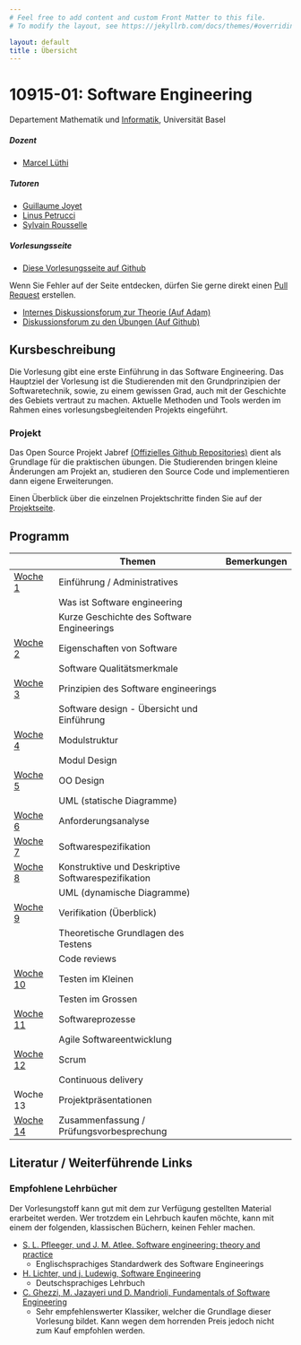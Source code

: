 ```yaml
---
# Feel free to add content and custom Front Matter to this file.
# To modify the layout, see https://jekyllrb.com/docs/themes/#overriding-theme-defaults

layout: default
title : Übersicht
---
```


# 10915-01: Software Engineering

Departement Mathematik und [Informatik](http://informatik.unibas.ch/), Universität Basel


##### Dozent
* [Marcel Lüthi](mailto:marcel.luethi@unibas.ch)

##### Tutoren

* [Guillaume Joyet](mailto:guillaume.joyet@unibas.ch)
* [Linus Petrucci](mailto:l.petrucci@stud.unibas.ch)
* [Sylvain Rousselle](mailto:sylvain.rousselle@unibas.ch)

##### Vorlesungsseite

* [Diese Vorlesungsseite auf Github](https://github.com/unibas-marcelluethi/software-engineering)

Wenn Sie Fehler auf der Seite entdecken, dürfen Sie gerne direkt einen [Pull Request](https://docs.github.com/en/pull-requests/collaborating-with-pull-requests/proposing-changes-to-your-work-with-pull-requests/creating-a-pull-request) erstellen. 

* [Internes Diskussionsforum zur Theorie (Auf Adam)](https://adam.unibas.ch/goto_adam_frm_1435344.html)
* [Diskussionsforum zu den Übungen (Auf Github)](https://github.com/unibas-marcelluethi/jabref/discussions)

## Kursbeschreibung

Die Vorlesung gibt eine erste Einführung in das Software Engineering.
Das Hauptziel der Vorlesung ist die Studierenden mit den Grundprinzipien der Softwaretechnik, sowie, zu einem gewissen Grad, auch mit der Geschichte des Gebiets vertraut zu machen.
Aktuelle Methoden und Tools werden im Rahmen eines vorlesungsbegleitenden Projekts eingeführt.

### Projekt

Das Open Source Projekt Jabref [(Offizielles Github Repositories)](https://github.com/jabref/jabref) dient als Grundlage für die praktischen
übungen. Die Studierenden bringen kleine Änderungen am Projekt an, studieren den Source Code und implementieren dann eigene Erweiterungen.

Einen Überblick über die einzelnen Projektschritte finden Sie auf der [Projektseite](project/project-summary.html).

## Programm

|  | Themen | Bemerkungen |
|------| ----- | --------- |
|[Woche 1](week1/index) | Einführung / Administratives  | |
|    | Was ist Software engineering  | |
|    | Kurze Geschichte des Software Engineerings  | |
|[Woche 2](underconstruction) | Eigenschaften von Software | |
|    |  Software Qualitätsmerkmale | |
|[Woche 3](underconstruction) | Prinzipien des Software engineerings   | |
|    | Software design - Übersicht und Einführung |  |
|[Woche 4](underconstruction) | Modulstruktur  | |
|    | Modul Design  | |
|[Woche 5](underconstruction) | OO Design | |
|    | UML (statische Diagramme)  | |
|[Woche 6](underconstruction)   | Anforderungsanalyse   | |
|[Woche 7](underconstruction) | Softwarespezifikation  |  |
|[Woche 8](underconstruction) | Konstruktive und Deskriptive Softwarespezifikation  |  |
|    | UML (dynamische Diagramme)  | |
|[Woche 9](underconstruction) | Verifikation (Überblick)  | |
|    | Theoretische Grundlagen des Testens| |
|    | Code reviews | |
| [Woche 10](underconstruction) | Testen im Kleinen   | |
|| Testen im Grossen ||
| [Woche 11](underconstruction)    | Softwareprozesse | |
|             | Agile Softwareentwicklung   | |
| [Woche 12](underconstruction)| Scrum  | |
|         | Continuous delivery | |
| Woche 13 | Projektpräsentationen | |
| [Woche 14](underconstruction)     |Zusammenfassung / Prüfungsvorbesprechung |  |


## Literatur / Weiterführende Links

### Empfohlene Lehrbücher

Der Vorlesungstoff kann gut mit dem zur Verfügung gestellten Material erarbeitet werden.
Wer trotzdem ein Lehrbuch kaufen möchte, kann mit einem der folgenden, klassischen Büchern, keinen Fehler machen. 


* [S. L. Pfleeger, und J. M. Atlee. Software engineering: theory and practice](https://www.pearson.com/us/higher-education/program/Pfleeger-Pfleeger-Software-Engineering-4-4th-Edition/PGM58925.html)
    * Englischsprachiges Standardwerk des Software Engineerings
* [H. Lichter, und j. Ludewig, Software Engineering](https://www.swc.rwth-aachen.de/se_buch/zweiteAuflage/)
    * Deutschsprachiges Lehrbuch
* [C. Ghezzi, M. Jazayeri und D. Mandrioli, Fundamentals of Software Engineering](https://www.pearson.com/us/higher-education/program/Ghezzi-Fundamentals-of-Software-Engineering-2nd-Edition/PGM13112.html)
    * Sehr empfehlenswerter Klassiker, welcher die Grundlage dieser Vorlesung bildet. Kann wegen dem horrenden Preis jedoch nicht zum Kauf empfohlen werden.

